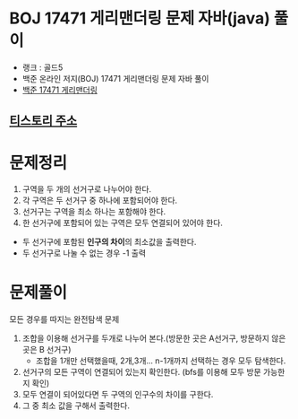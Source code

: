 # BOJ 17471 게리맨더링 문제 자바(java)  풀이
- 랭크 : 골드5
- 백준 온라인 저지(BOJ) 17471 게리맨더링 문제 자바 풀이
- [백준 17471 게리맨더링](https://www.acmicpc.net/problem/17471)

## [티스토리 주소](https://hoho325.tistory.com/)

# 문제정리
1. 구역을 두 개의 선거구로 나누어야 한다.
2. 각 구역은 두 선거구 중 하나에 포함되어야 한다.
3. 선거구는 구역을 최소 하나는 포함해야 한다.
4. 한 선거구에 포함되어 있는 구역은 모두 연결되어 있어야 한다.

* 두 선거구에 포함된 **인구의 차이**의 최소값을 출력한다.
* 두 선거구로 나눌 수 없는 경우 -1 출력

# 문제풀이
모든 경우를 따지는 완전탐색 문제
1. 조합을 이용해 선거구를 두개로 나누어 본다.(방문한 곳은 A선거구, 방문하지 않은 곳은 B 선거구)
    - 조합을 1개만 선택했을때, 2개,3개... n-1개까지 선택하는 경우 모두 탐색한다.
2. 선거구의 모든 구역이 연결되어 있는지 확인한다. (bfs를 이용해 모두 방문 가능한지 확인)
3. 모두 연결이 되어있다면 두 구역의 인구수의 차이를 구한다.
4. 그 중 최소 값을 구해서 출력한다.